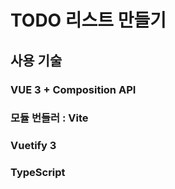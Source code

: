 # TODO 리스트 만들기

## 사용 기술

### VUE 3 + Composition API 
### 모듈 번들러 : Vite
### Vuetify 3
### TypeScript
